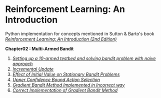 # Reinforcement Learning: An Introduction

Python implementation for concepts mentioned in  Sutton & Barto's book [*Reinforcement Learning: An Introduction (2nd Edition)*](https://www.amazon.com/dp/0262039249/ref=cm_sw_r_tw_dp_U_x_zShMEb306Z84Q)

**Chapter02 : Multi-Armed Bandit**
1. [*Setting up a 10-armed testbed and solving bandit problem with naive approach*](https://github.com/mahakal001/reinforcement-learning/blob/master/rl-an-introduction/chapter02/10-armed-bandit-part-1.ipynb)
2. [*Incremental Update*](https://github.com/mahakal001/reinforcement-learning/blob/master/rl-an-introduction/chapter02/10-armed-bandit-part-2-Incremental-Implementation.ipynb)
3. [*Effect of Initial Value on Stationary Bandit Problems*](https://github.com/mahakal001/reinforcement-learning/blob/master/rl-an-introduction/chapter02/10-armed-bandit-part-3-Optimistic-Initial-Value.ipynb)
4. [*Upper Confidence Bound Action Selection*](https://github.com/mahakal001/reinforcement-learning/blob/master/rl-an-introduction/chapter02/10-armed-bandit-part-4-Upper-Confidence-Bound.ipynb)
5. [*Gradient Bandit Method Implemented in Incorrect way*](https://github.com/mahakal001/reinforcement-learning/blob/master/rl-an-introduction/chapter02/10-armed-bandit-part-5-gradient-bandit.ipynb)
6. [*Correct Implementation of Gradient Bandit Method*](https://github.com/mahakal001/reinforcement-learning/blob/master/rl-an-introduction/chapter02/10-armed-bandit-part-6-gradient-bandit.ipynb)
